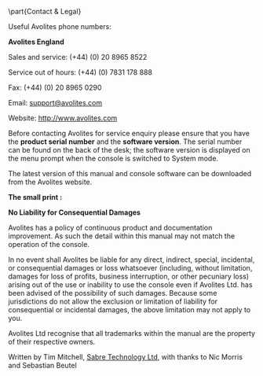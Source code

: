 
\part{Contact \& Legal}

Useful Avolites phone numbers:

**Avolites England**

Sales and service: (+44) (0) 20 8965 8522

Service out of hours: (+44) (0) 7831 178 888

Fax: (+44) (0) 20 8965 0290

Email: support@avolites.com

Website: http://www.avolites.com

Before contacting Avolites for service enquiry please ensure that you
have the **product serial number** and the **software version**. The serial
number can be found on the back of the desk; the software version is
displayed on the menu prompt when the console is switched to System
mode.

The latest version of this manual and console software can be downloaded
from the Avolites website.

**The small print :**

**No Liability for Consequential Damages**

Avolites has a policy of continuous product and documentation
improvement. As such the detail within this manual may not match the
operation of the console.

In no event shall Avolites be liable for any direct, indirect, special,
incidental, or consequential damages or loss whatsoever (including,
without limitation, damages for loss of profits, business interruption,
or other pecuniary loss) arising out of the use or inability to use the
console even if Avolites Ltd. has been advised of the possibility of
such damages. Because some jurisdictions do not allow the exclusion or
limitation of liability for consequential or incidental damages, the
above limitation may not apply to you.

Avolites Ltd recognise that all trademarks within the manual are the
property of their respective owners.

Written by Tim Mitchell, [Sabre Technology Ltd](http://www.sabretechnology.co.uk), with thanks to Nic Morris and Sebastian Beutel
